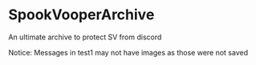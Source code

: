 # SpookVooperArchive
An ultimate archive to protect SV from discord

Notice: Messages in test1 may not have images as those were not saved
